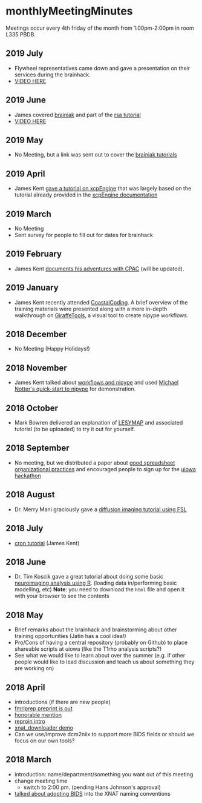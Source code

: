 # monthlyMeetingMinutes
Meetings occur every 4th friday of the month from 1:00pm-2:00pm in room L335 PBDB.

## 2019 July
- Flywheel representatives came down and gave a presentation on their services during the brainhack.
- [VIDEO HERE](https://www.youtube.com/watch?v=rHW2FgS4OUw)

## 2019 June
- James covered [brainiak](https://brainiak.org/) and part of the [rsa tutorial](https://brainiak.org/tutorials/06-rsa/)
- [VIDEO HERE](https://youtu.be/r0hR3fLlpN8)

## 2019 May
- No Meeting, but a link was sent out to cover the [brainiak tutorials](https://brainiak.org/tutorials/)

## 2019 April
- James Kent [gave a tutorial on xcpEngine](https://github.com/NeuroimagingUIowa/xcpEngineTutorial) that was largely based on the tutorial already provided in the [xcpEngine documentation](https://xcpengine.readthedocs.io/config/tutorial.html)

## 2019 March
- No Meeting
- Sent survey for people to fill out for dates for brainhack

## 2019 February
- James Kent [documents his adventures with CPAC](https://github.com/NeuroimagingUIowa/cpacAdventures) (will be updated).

## 2019 January
- James Kent recently attended [CoastalCoding](https://github.com/nipype/coco2019-training). A brief overview of the training materials were presented along with a more in-depth walkthrough on [GiraffeTools](https://github.com/TimVanMourik/GiraffeTools), a visual tool to create nipype workflows.

## 2018 December
- No Meeting (Happy Holidays!)

## 2018 November
- James Kent talked about [workflows and nipype](https://slides.com/jameskent/workflows-and-nipype#/) and used [Michael Notter's quick-start to nipype](https://miykael.github.io/nipype_tutorial/notebooks/introduction_quickstart_non-neuroimaging.html) for demonstration.

## 2018 October
- Mark Bowren delivered an explanation of [LESYMAP](https://github.com/dorianps/LESYMAP) and associated tutorial (to be uploaded) to try it out for yourself.

## 2018 September
- No meeting, but we distributed a paper about [good spreadsheet organizational practices]( https://www.tandfonline.com/doi/full/10.1080/00031305.2017.1375989) and encouraged people to sign up
for the [uiowa hackathon](https://bigdata.uiowa.edu/)

## 2018 August
- Dr. Merry Mani graciously gave a [diffusion imaging tutorial using FSL](https://github.com/NeuroimagingUIowa/dwiProcessingTutorial)

## 2018 July
- [cron tutorial](https://slides.com/jameskent/cron#/) (James Kent)

## 2018 June
- Dr. Tim Koscik gave a great tutorial about doing some basic [neuroimaging analysis using R](data/2018-06-29_tim-koscik_r-neuroimaging.html). (loading data in/performing basic modelling, etc) 
**Note**: you need to download the `html` file and open it with your browser to see the contents

## 2018 May
- Brief remarks about the brainhack and brainstorming about other training opportunities (Jatin has a cool idea!)
- Pro/Cons of having a central repository (probably on Github) to place shareable scripts at uiowa (like the T1rho analysis scripts?)
- See what we would like to learn about over the summer (e.g. if other people would like to lead discussion and teach us about something they are working on)

## 2018 April
- introductions (if there are new people)
- [fmriprep preprint is out](https://www.biorxiv.org/content/early/2018/04/25/306951)
- [honorable mention](http://neuroinformatics2017.org/speakers/chris-gorgolewski/)
- [reproin intro](https://github.com/ReproNim/reproin)
- [xnat_downloader demo](https://github.com/HBClab/xnat_downloader)
- Can we use/improve dcm2niix to support more BIDS fields or should we focus on our own tools?

## 2018 March
- introduction: name/department/something you want out of this meeting
- change meeting time
  - switch to 2:00 pm. (pending Hans Johnson's approval)
- [talked about adopting BIDS](https://slides.com/jameskent/bids#/) into the XNAT naming conventions
